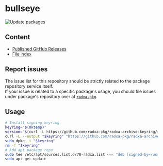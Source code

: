# bullseye

[![Update packages](https://github.com/radxa-repo/bullseye/actions/workflows/update.yaml/badge.svg)](https://github.com/radxa-repo/bullseye/actions/workflows/update.yaml)

## Content

* [Published GitHub Releases](https://radxa-repo.github.io/bullseye/pkgs.json)
* [File index](https://radxa-repo.github.io/bullseye/files.list)

## Report issues

The issue list for this repository should be strictly related to the package repository service itself.  
If your issue is related to a specific package's usage, you should file issues under package's repository over at [`radxa-pkg`](https://github.com/radxa-pkg).

## Usage

```bash
# Install signing keyring
keyring="$(mktemp)"
version="$(curl -L https://github.com/radxa-pkg/radxa-archive-keyring/releases/latest/download/VERSION)"
curl -L --output "$keyring" "https://github.com/radxa-pkg/radxa-archive-keyring/releases/latest/download/radxa-archive-keyring_${version}_all.deb"
sudo dpkg -i "$keyring"
rm -f "$keyring"
# Add apt package repo
sudo tee /etc/apt/sources.list.d/70-radxa.list <<< "deb [signed-by=/usr/share/keyrings/radxa-archive-keyring.gpg] https://radxa-repo.github.io/bullseye/ bullseye main"
sudo apt-get update
```
